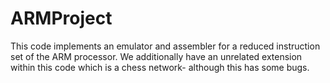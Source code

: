 # ARMProject
This code implements an emulator and assembler for a reduced instruction set of the ARM processor.
We additionally have an unrelated extension within this code which is a chess network- although this has some bugs.
